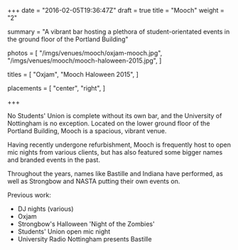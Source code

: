 +++
date = "2016-02-05T19:36:47Z"
draft = true
title = "Mooch"
weight = "2"

summary = "A vibrant bar hosting a plethora of student-orientated events in the ground floor of the Portland Building"

photos = [
  "/imgs/venues/mooch/oxjam-mooch.jpg",
  "/imgs/venues/mooch/mooch-haloween-2015.jpg",
]

titles = [
  "Oxjam",
  "Mooch Haloween 2015",
]

placements = [
  "center",
  "right",
]

+++

No Students' Union is complete without its own bar, and the University of Nottingham is no exception. Located on the lower ground floor of the Portland Building, Mooch is a spacious, vibrant venue.

Having recently undergone refurbishment, Mooch is frequently host to open mic nights from various clients, but has also featured some bigger names and branded events in the past.

Throughout the years, names like Bastille and Indiana have performed, as well as Strongbow and NASTA putting their own events on.

Previous work:

- DJ nights (various)
- Oxjam
- Strongbow's Halloween 'Night of the Zombies'
- Students' Union open mic night
- University Radio Nottingham presents Bastille

